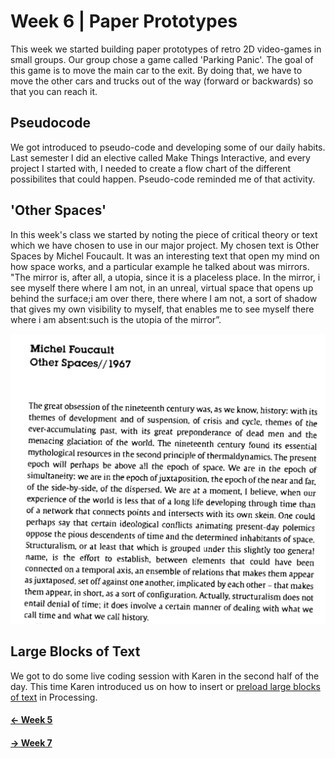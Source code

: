# Week 6 | Paper Prototypes
This week we started building paper prototypes of retro 2D video-games in small groups. Our group chose a game called 'Parking Panic'. The goal of this game is to move the main car to the exit. By doing that, we have to move the other cars and trucks out of the way (forward or backwards) so that you can reach it. 

## Pseudocode
We got introduced to pseudo-code and developing some of our daily habits. Last semester I did an elective called Make Things Interactive, and every project I started with, I needed to create a flow chart of the different possibilites that could happen. Pseudo-code reminded me of that activity. 

## 'Other Spaces'
In this week's class we started by noting the piece of critical theory or text which we have chosen to use in our major project. My chosen text is Other Spaces by Michel Foucault. It was an interesting text that open my mind on how space works, and a particular example he talked about was mirrors.
"The mirror is, after all, a utopia, since it is a placeless place. In the mirror, i see myself there where I am not, in an unreal, virtual space that opens up behind the surface;i am over there, there where I am not, a sort of shadow that gives my own visibility to myself, that enables me to see myself there where i am absent:such is the utopia of the mirror”. 

<img src = "otherspaces.JPG" width=600>

## Large Blocks of Text
We got to do some live coding session with Karen in the second half of the day. This time Karen introduced us on how to insert or [preload large blocks of text](https://natnathania.github.io/Codewords-2020/Processing/long_text/) in Processing.


#### [<- Week 5](https://github.com/natnathania/Codewords-2020/blob/master/Week%205/readme.md)

#### [-> Week 7](https://github.com/natnathania/Codewords-2020/blob/master/Week%207/readme.md) 
